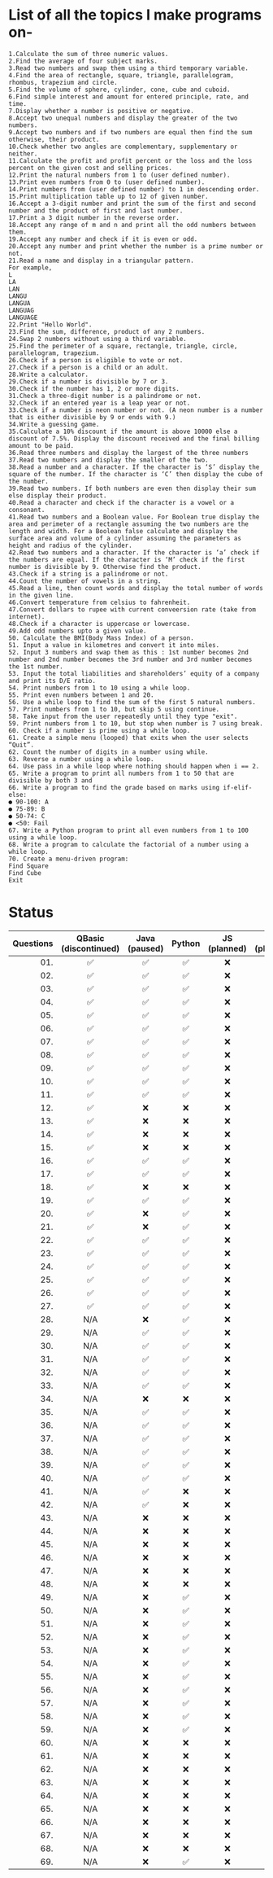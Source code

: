 # List of all the topics I make programs on-

    1.Calculate the sum of three numeric values.  
    2.Find the average of four subject marks.  
    3.Read two numbers and swap them using a third temporary variable.
    4.Find the area of rectangle, square, triangle, parallelogram, rhombus, trapezium and circle.
    5.Find the volume of sphere, cylinder, cone, cube and cuboid.
    6.Find simple interest and amount for entered principle, rate, and time.
    7.Display whether a number is positive or negative.
    8.Accept two unequal numbers and display the greater of the two numbers. 
    9.Accept two numbers and if two numbers are equal then find the sum otherwise, their product.
    10.Check whether two angles are complementary, supplementary or neither.
    11.Calculate the profit and profit percent or the loss and the loss percent on the given cost and selling prices.
    12.Print the natural numbers from 1 to (user defined number).
    13.Print even numbers from 0 to (user defined number).
    14.Print numbers from (user defined number) to 1 in descending order.
    15.Print multiplication table up to 12 of given number.
    16.Accept a 3-digit number and print the sum of the first and second number and the product of first and last number.
    17.Print a 3 digit number in the reverse order.
    18.Accept any range of m and n and print all the odd numbers between them. 
    19.Accept any number and check if it is even or odd.
    20.Accept any number and print whether the number is a prime number or not.
    21.Read a name and display in a triangular pattern.
    For example,
    L
    LA
    LAN
    LANGU
    LANGUA
    LANGUAG
    LANGUAGE
    22.Print "Hello World".
    23.Find the sum, difference, product of any 2 numbers.
    24.Swap 2 numbers without using a third variable.
    25.Find the perimeter of a square, rectangle, triangle, circle, parallelogram, trapezium.
    26.Check if a person is eligible to vote or not.
    27.Check if a person is a child or an adult.
    28.Write a calculator.
    29.Check if a number is divisible by 7 or 3.
    30.Check if the number has 1, 2 or more digits.
    31.Check a three-digit number is a palindrome or not.
    32.Check if an entered year is a leap year or not.
    33.Check if a number is neon number or not. (A neon number is a number that is either divisible by 9 or ends with 9.)
    34.Write a guessing game.
    35.Calculate a 10% discount if the amount is above 10000 else a discount of 7.5%. Display the discount received and the final billing amount to be paid.
    36.Read three numbers and display the largest of the three numbers
    37.Read two numbers and display the smaller of the two.
    38.Read a number and a character. If the character is ‘S’ display the square of the number. If the character is ‘C’ then display the cube of the number.
    39.Read two numbers. If both numbers are even then display their sum else display their product.
    40.Read a character and check if the character is a vowel or a consonant.
    41.Read two numbers and a Boolean value. For Boolean true display the area and perimeter of a rectangle assuming the two numbers are the length and width. For a Boolean false calculate and display the surface area and volume of a cylinder assuming the parameters as height and radius of the cylinder.
    42.Read two numbers and a character. If the character is ‘a’ check if the numbers are equal. If the character is ‘M’ check if the first number is divisible by 9. Otherwise find the product.
    43.Check if a string is a palindrome or not.
    44.Count the number of vowels in a string.
    45.Read a line, then count words and display the total number of words in the given line.
    46.Convert temperature from celsius to fahrenheit.
    47.Convert dollars to rupee with current conveersion rate (take from internet).
    48.Check if a character is uppercase or lowercase.
    49.Add odd numbers upto a given value.
    50. Calculate the BMI(Body Mass Index) of a person.
    51. Input a value in kilometres and convert it into miles.
    52. Input 3 numbers and swap them as this : 1st number becomes 2nd number and 2nd number becomes the 3rd number and 3rd number becomes the 1st number.
    53. Input the total liabilities and shareholders’ equity of a company and print its D/E ratio.
    54. Print numbers from 1 to 10 using a while loop.
    55. Print even numbers between 1 and 20.
    56. Use a while loop to find the sum of the first 5 natural numbers.
    57. Print numbers from 1 to 10, but skip 5 using continue.
    58. Take input from the user repeatedly until they type "exit".
    59. Print numbers from 1 to 10, but stop when number is 7 using break.
    60. Check if a number is prime using a while loop.
    61. Create a simple menu (looped) that exits when the user selects “Quit”.
    62. Count the number of digits in a number using while.
    63. Reverse a number using a while loop.
    64. Use pass in a while loop where nothing should happen when i == 2.
    65. Write a program to print all numbers from 1 to 50 that are divisible by both 3 and
    66. Write a program to find the grade based on marks using if-elif-else:
    ● 90-100: A
    ● 75-89: B
    ● 50-74: C
    ● <50: Fail
    67. Write a Python program to print all even numbers from 1 to 100 using a while loop.
    68. Write a program to calculate the factorial of a number using a while loop.
    70. Create a menu-driven program:
    Find Square
    Find Cube
    Exit

# Status

| Questions | QBasic <br> (discontinued) | Java <br> (paused) | Python | JS <br> (planned) | C <br> (planned) | C++ <br> (planned) | C# <br> (planned) |
|---:|:---:|:---:|:---:|:---:|:---:|:---:|:---:|
|01.| ✅ | ✅ | ✅ | ❌ | ❌ | ❌ | ❌ |
|02.| ✅ | ✅ | ✅ | ❌ | ❌ | ❌ | ❌ |
|03.| ✅ | ✅ | ✅ | ❌ | ❌ | ❌ | ❌ |
|04.| ✅ | ✅ | ✅ | ❌ | ❌ | ❌ | ❌ |
|05.| ✅ | ✅ | ✅ | ❌ | ❌ | ❌ | ❌ |
|06.| ✅ | ✅ | ✅ | ❌ | ❌ | ❌ | ❌ |
|07.| ✅ | ✅ | ✅ | ❌ | ❌ | ❌ | ❌ |
|08.| ✅ | ✅ | ✅ | ❌ | ❌ | ❌ | ❌ |
|09.| ✅ | ✅ | ✅ | ❌ | ❌ | ❌ | ❌ |
|10.| ✅ | ✅ | ✅ | ❌ | ❌ | ❌ | ❌ |
|11.| ✅ | ✅ | ✅ | ❌ | ❌ | ❌ | ❌ |
|12.| ✅ | ❌ | ❌ | ❌ | ❌ | ❌ | ❌ |
|13.| ✅ | ❌ | ❌ | ❌ | ❌ | ❌ | ❌ |
|14.| ✅ | ❌ | ❌ | ❌ | ❌ | ❌ | ❌ |
|15.| ✅ | ❌ | ❌ | ❌ | ❌ | ❌ | ❌ |
|16.| ✅ | ✅ | ✅ | ❌ | ❌ | ❌ | ❌ |
|17.| ✅ | ✅ | ✅ | ❌ | ❌ | ❌ | ❌ |
|18.| ✅ | ❌ | ❌ | ❌ | ❌ | ❌ | ❌ |
|19.| ✅ | ✅ | ✅ | ❌ | ❌ | ❌ | ❌ | 
|20.| ✅ | ❌ | ✅ | ❌ | ❌ | ❌ | ❌ |
|21.| ✅ | ❌ | ✅ | ❌ | ❌ | ❌ | ❌ | 
|22.| ✅ | ✅ | ✅ | ❌ | ✅ | ✅ | ✅ |
|23.| ✅ | ✅ | ✅ | ❌ | ❌ | ❌ | ❌ |
|24.| ✅ | ✅ | ✅ | ❌ | ❌ | ❌ | ❌ |
|25.| ✅ | ✅ | ✅ | ❌ | ❌ | ❌ | ❌ |
|26.| ✅ | ✅ | ✅ | ❌ | ❌ | ❌ | ❌ |
|27.| ✅ | ✅ | ✅ | ❌ | ❌ | ❌ | ❌ |
|28.|N/A| ❌ | ✅ | ❌ | ❌ | ❌ | ❌ |
|29.|N/A| ✅ | ✅ | ❌ | ❌ | ❌ | ❌ |
|30.|N/A| ✅ | ✅ | ❌ | ❌ | ❌ | ❌ |
|31.|N/A| ✅ | ✅ | ❌ | ❌ | ❌ | ❌ |
|32.|N/A| ✅ | ✅ | ❌ | ❌ | ❌ | ❌ |
|33.|N/A| ✅ | ✅ | ❌ | ❌ | ❌ | ❌ |
|34.|N/A| ❌ | ❌ | ❌ | ❌ | ❌ | ❌ |
|35.|N/A| ✅ | ✅ | ❌ | ❌ | ❌ | ❌ |
|36.|N/A| ✅ | ✅ | ❌ | ❌ | ❌ | ❌ |
|37.|N/A| ✅ | ✅ | ❌ | ❌ | ❌ | ❌ |
|38.|N/A| ✅ | ✅ | ❌ | ❌ | ❌ | ❌ |
|39.|N/A| ✅ | ✅ | ❌ | ❌ | ❌ | ❌ |
|40.|N/A| ✅ | ✅ | ❌ | ❌ | ❌ | ❌ |
|41.|N/A| ✅ | ❌ | ❌ | ❌ | ❌ | ❌ |
|42.|N/A| ✅ | ❌ | ❌ | ❌ | ❌ | ❌ |
|43.|N/A| ❌ | ❌ | ❌ | ❌ | ❌ | ❌ |
|44.|N/A| ❌ | ❌ | ❌ | ❌ | ❌ | ❌ |
|45.|N/A| ❌ | ❌ | ❌ | ❌ | ❌ | ❌ |
|46.|N/A| ❌ | ❌ | ❌ | ❌ | ❌ | ❌ |
|47.|N/A| ❌ | ❌ | ❌ | ❌ | ❌ | ❌ |
|48.|N/A| ❌ | ❌ | ❌ | ❌ | ❌ | ❌ |
|49.|N/A| ❌ | ✅ | ❌ | ❌ | ❌ | ❌ |
|50.|N/A| ❌ | ✅ | ❌ | ❌ | ❌ | ❌ |
|51.|N/A| ❌ | ✅ | ❌ | ❌ | ❌ | ❌ |
|52.|N/A| ❌ | ✅ | ❌ | ❌ | ❌ | ❌ |
|53.|N/A| ❌ | ✅ | ❌ | ❌ | ❌ | ❌ |
|54.|N/A| ❌ | ✅ | ❌ | ❌ | ❌ | ❌ |
|55.|N/A| ❌ | ✅ | ❌ | ❌ | ❌ | ❌ |
|56.|N/A| ❌ | ✅ | ❌ | ❌ | ❌ | ❌ |
|57.|N/A| ❌ | ✅ | ❌ | ❌ | ❌ | ❌ |
|58.|N/A| ❌ | ✅ | ❌ | ❌ | ❌ | ❌ |
|59.|N/A| ❌ | ✅ | ❌ | ❌ | ❌ | ❌ |
|60.|N/A| ❌ | ❌ | ❌ | ❌ | ❌ | ❌ |
|61.|N/A| ❌ | ❌ | ❌ | ❌ | ❌ | ❌ |
|62.|N/A| ❌ | ❌ | ❌ | ❌ | ❌ | ❌ |
|63.|N/A| ❌ | ❌ | ❌ | ❌ | ❌ | ❌ |
|64.|N/A| ❌ | ❌ | ❌ | ❌ | ❌ | ❌ |
|65.|N/A| ❌ | ❌ | ❌ | ❌ | ❌ | ❌ |
|66.|N/A| ❌ | ❌ | ❌ | ❌ | ❌ | ❌ |
|67.|N/A| ❌ | ❌ | ❌ | ❌ | ❌ | ❌ |
|68.|N/A| ❌ | ❌ | ❌ | ❌ | ❌ | ❌ |
|69.|N/A| ❌ | ✅ | ❌ | ❌ | ❌ | ❌ |
